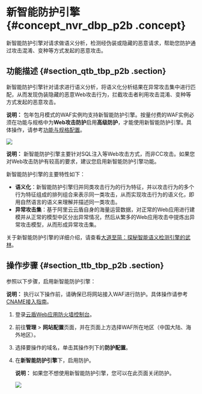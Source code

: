 # 新智能防护引擎 {#concept_nvr_dbp_p2b .concept}

新智能防护引擎对请求做语义分析，检测经伪装或隐藏的恶意请求，帮助您防护通过攻击混淆、变种等方式发起的恶意攻击。

## 功能描述 {#section_qtb_tbp_p2b .section}

新智能防护引擎针对请求进行语义分析，将语义化分析结果在异常攻击集中进行匹配，从而发现伪装隐藏的恶意Web攻击行为，拦截攻击者利用攻击混淆、变种等方式发起的恶意攻击。

**说明：** 包年包月模式的WAF实例均支持新智能防护引擎。按量付费的WAF实例必须在功能与规格中为**Web攻击防护**启用**高级防护**，才能使用新智能防护引擎。具体操作，请参考[功能与规格配置](cn.zh-CN/用户指南/功能与规格配置（按量付费模式）.md#)。

![](http://static-aliyun-doc.oss-cn-hangzhou.aliyuncs.com/assets/img/15562/15344777017757_zh-CN.png)

**说明：** 新智能防护引擎主要针对SQL注入等Web攻击方式，而非CC攻击。如果您对Web攻击防护有较高的要求，建议您启用新智能防护引擎功能。

新智能防护引擎的主要特性如下：

-   **语义化**：新智能防护引擎归并同类攻击行为的行为特征，并以攻击行为的多个行为特征组成的排列组合来表示同一类攻击，从而实现攻击行为的语义化，即用自然语言的语义来理解并描述同一类攻击。
-   **异常攻击集**：基于阿里云云盾自身的海量运营数据，对正常的Web应用进行建模并从正常的模型中区分出异常情况，然后从繁多的Web应用攻击中提炼出异常攻击模型，从而形成异常攻击集。

关于新智能防护引擎的详细介绍，请查看[大道至简：探秘智能语义检测引擎的武林](https://xianzhi.aliyun.com/forum/topic/302/)。

## 操作步骤 {#section_ttb_tbp_p2b .section}

参照以下步骤，启用新智能防护引擎：

**说明：** 执行以下操作前，请确保已将网站接入WAF进行防护。具体操作请参考[CNAME接入指南](cn.zh-CN/用户指南/接入WAF/CNAME接入指南.md#)。

1.  登录[云盾Web应用防火墙控制台](https://yundun.console.aliyun.com/?p=waf)。
2.  前往**管理** \> **网站配置**页面，并在页面上方选择WAF所在地区（中国大陆、海外地区）。
3.  选择要操作的域名，单击其操作列下的**防护配置**。
4.  在**新智能防护引擎**下，启用防护。

    **说明：** 如果您不想使用新智能防护引擎，您可以在此页面关闭防护。

    ![](http://static-aliyun-doc.oss-cn-hangzhou.aliyuncs.com/assets/img/15562/15344777017758_zh-CN.jpg)


